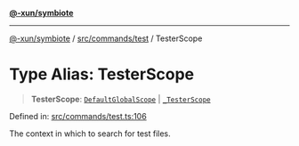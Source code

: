 [**@-xun/symbiote**](../../../../README.md)

***

[@-xun/symbiote](../../../../README.md) / [src/commands/test](../README.md) / TesterScope

# Type Alias: TesterScope

> **TesterScope**: [`DefaultGlobalScope`](../../../configure/enumerations/DefaultGlobalScope.md) \| [`_TesterScope`](../enumerations/TesterScope.md)

Defined in: [src/commands/test.ts:106](https://github.com/Xunnamius/symbiote/blob/0240ff85261f41befe2983f7e894edff74495bad/src/commands/test.ts#L106)

The context in which to search for test files.
